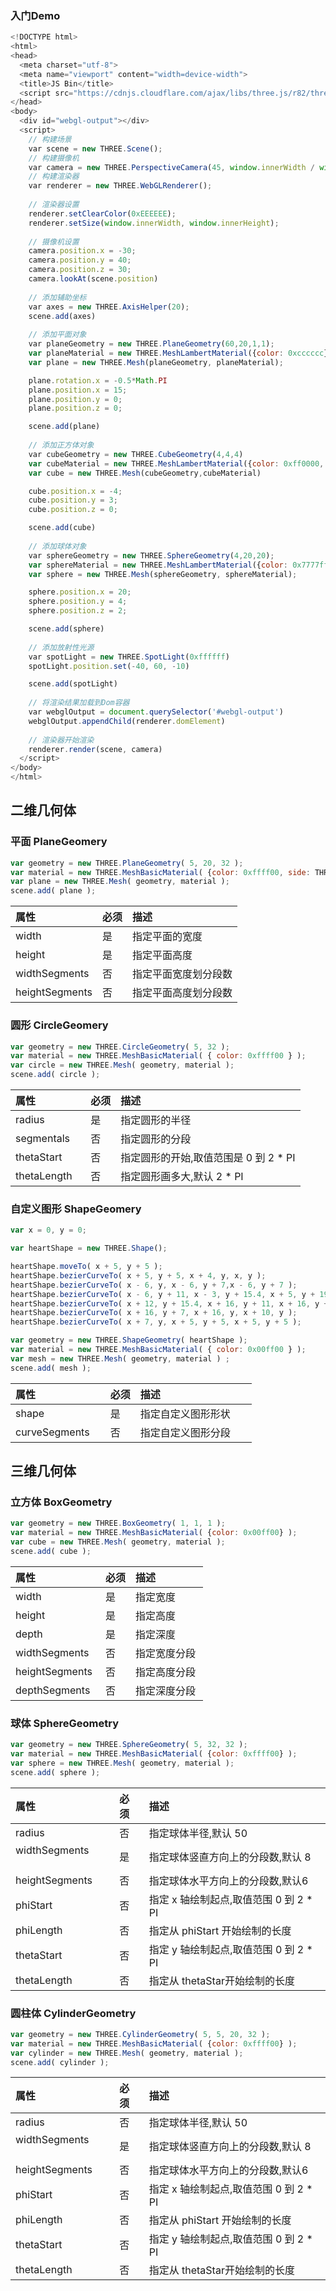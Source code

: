 ### 入门Demo
```js
<!DOCTYPE html>
<html>
<head>
  <meta charset="utf-8">
  <meta name="viewport" content="width=device-width">
  <title>JS Bin</title>
  <script src="https://cdnjs.cloudflare.com/ajax/libs/three.js/r82/three.min.js"></script>
</head>
<body>
  <div id="webgl-output"></div>
  <script>
    // 构建场景
    var scene = new THREE.Scene();
    // 构建摄像机
    var camera = new THREE.PerspectiveCamera(45, window.innerWidth / window.innerHeight, 0.1, 1000);
    // 构建渲染器
    var renderer = new THREE.WebGLRenderer();
    
    // 渲染器设置
    renderer.setClearColor(0xEEEEEE);
    renderer.setSize(window.innerWidth, window.innerHeight);
    
    // 摄像机设置
    camera.position.x = -30;
    camera.position.y = 40;
    camera.position.z = 30;
    camera.lookAt(scene.position)
    
    // 添加辅助坐标
    var axes = new THREE.AxisHelper(20);
    scene.add(axes)
    
    // 添加平面对象
    var planeGeometry = new THREE.PlaneGeometry(60,20,1,1);
    var planeMaterial = new THREE.MeshLambertMaterial({color: 0xcccccc});
    var plane = new THREE.Mesh(planeGeometry, planeMaterial);

    plane.rotation.x = -0.5*Math.PI
    plane.position.x = 15;
    plane.position.y = 0;
    plane.position.z = 0;

    scene.add(plane)
    
    // 添加正方体对象
    var cubeGeometry = new THREE.CubeGeometry(4,4,4)
    var cubeMaterial = new THREE.MeshLambertMaterial({color: 0xff0000, wireframe: true});
    var cube = new THREE.Mesh(cubeGeometry,cubeMaterial)

    cube.position.x = -4;
    cube.position.y = 3;
    cube.position.z = 0;

    scene.add(cube)
    
    // 添加球体对象
    var sphereGeometry = new THREE.SphereGeometry(4,20,20);
    var sphereMaterial = new THREE.MeshLambertMaterial({color: 0x7777ff, wireframe: true});
    var sphere = new THREE.Mesh(sphereGeometry, sphereMaterial);

    sphere.position.x = 20;
    sphere.position.y = 4;
    sphere.position.z = 2;

    scene.add(sphere)
    
    // 添加放射性光源
    var spotLight = new THREE.SpotLight(0xffffff)
    spotLight.position.set(-40, 60, -10)

    scene.add(spotLight)
    
    // 将渲染结果加载到Dom容器
    var webglOutput = document.querySelector('#webgl-output')
    webglOutput.appendChild(renderer.domElement)
    
    // 渲染器开始渲染
    renderer.render(scene, camera)
  </script>
</body>
</html>
```

## 二维几何体
### 平面 PlaneGeomery
```js
var geometry = new THREE.PlaneGeometry( 5, 20, 32 );
var material = new THREE.MeshBasicMaterial( {color: 0xffff00, side: THREE.DoubleSide} );
var plane = new THREE.Mesh( geometry, material );
scene.add( plane );
```
| 属性           | 必须  | 描述               |
| :------------- | :--- | :----------------- |
| width          | 是   | 指定平面的宽度      |
| height         | 是   | 指定平面高度        |
| widthSegments  | 否   | 指定平面宽度划分段数 |
| heightSegments | 否   | 指定平面高度划分段数 |

### 圆形 CircleGeomery
```js
var geometry = new THREE.CircleGeometry( 5, 32 );
var material = new THREE.MeshBasicMaterial( { color: 0xffff00 } );
var circle = new THREE.Mesh( geometry, material );
scene.add( circle );
```
| 属性           | 必须  | 描述               |
| :------------- | :--- | :----------------- |
| radius          | 是   | 指定圆形的半径     |
| segmentals      | 否   | 指定圆形的分段        |
| thetaStart  | 否   | 指定圆形的开始,取值范围是 0 到 2 * PI |
| thetaLength | 否   | 指定圆形画多大,默认 2 * PI |

### 自定义图形 ShapeGeomery
```js
var x = 0, y = 0;

var heartShape = new THREE.Shape();

heartShape.moveTo( x + 5, y + 5 );
heartShape.bezierCurveTo( x + 5, y + 5, x + 4, y, x, y );
heartShape.bezierCurveTo( x - 6, y, x - 6, y + 7,x - 6, y + 7 );
heartShape.bezierCurveTo( x - 6, y + 11, x - 3, y + 15.4, x + 5, y + 19 );
heartShape.bezierCurveTo( x + 12, y + 15.4, x + 16, y + 11, x + 16, y + 7 );
heartShape.bezierCurveTo( x + 16, y + 7, x + 16, y, x + 10, y );
heartShape.bezierCurveTo( x + 7, y, x + 5, y + 5, x + 5, y + 5 );

var geometry = new THREE.ShapeGeometry( heartShape );
var material = new THREE.MeshBasicMaterial( { color: 0x00ff00 } );
var mesh = new THREE.Mesh( geometry, material ) ;
scene.add( mesh );
```
| 属性           | 必须  | 描述               |
| :------------- | :--- | :----------------- |
| shape          | 是   | 指定自定义图形形状     |
| curveSegments      | 否   | 指定自定义图形分段        |

## 三维几何体
### 立方体 BoxGeometry
```js
var geometry = new THREE.BoxGeometry( 1, 1, 1 );
var material = new THREE.MeshBasicMaterial( {color: 0x00ff00} );
var cube = new THREE.Mesh( geometry, material );
scene.add( cube );
```
| 属性           | 必须  | 描述       |
| :------------- | :--- | :--------- |
| width          | 是   | 指定宽度    |
| height         | 是   | 指定高度    |
| depth          | 是   | 指定深度    |
| widthSegments  | 否   | 指定宽度分段 |
| heightSegments | 否   | 指定高度分段 |
| depthSegments  | 否   | 指定深度分段 |

### 球体 SphereGeometry
```js
var geometry = new THREE.SphereGeometry( 5, 32, 32 );
var material = new THREE.MeshBasicMaterial( {color: 0xffff00} );
var sphere = new THREE.Mesh( geometry, material );
scene.add( sphere );
```
| 属性           | 必须  | 描述       |
| :------------- | :--- | :--------- |
| radius          | 否   | 指定球体半径,默认 50    |
| widthSegments         | 是   | 指定球体竖直方向上的分段数,默认 8    |
| heightSegments | 否   | 指定球体水平方向上的分段数,默认6    |
| phiStart  | 否   | 指定 x 轴绘制起点,取值范围 0 到 2 * PI |
| phiLength | 否   | 指定从 phiStart 开始绘制的长度 |
| thetaStart  | 否   | 指定 y 轴绘制起点,取值范围 0 到 2 * PI |
| thetaLength  | 否   | 指定从 thetaStar开始绘制的长度 |

### 圆柱体 CylinderGeometry
```js
var geometry = new THREE.CylinderGeometry( 5, 5, 20, 32 );
var material = new THREE.MeshBasicMaterial( {color: 0xffff00} );
var cylinder = new THREE.Mesh( geometry, material );
scene.add( cylinder );
```
| 属性           | 必须  | 描述       |
| :------------- | :--- | :--------- |
| radius          | 否   | 指定球体半径,默认 50    |
| widthSegments         | 是   | 指定球体竖直方向上的分段数,默认 8    |
| heightSegments | 否   | 指定球体水平方向上的分段数,默认6    |
| phiStart  | 否   | 指定 x 轴绘制起点,取值范围 0 到 2 * PI |
| phiLength | 否   | 指定从 phiStart 开始绘制的长度 |
| thetaStart  | 否   | 指定 y 轴绘制起点,取值范围 0 到 2 * PI |
| thetaLength  | 否   | 指定从 thetaStar开始绘制的长度 |
